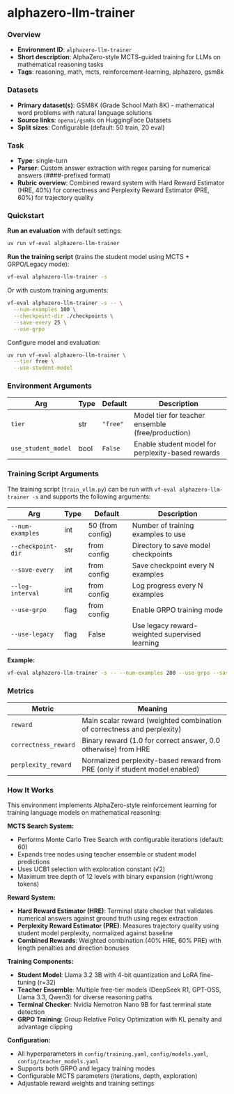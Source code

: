 # alphazero-llm-trainer

### Overview
- **Environment ID**: `alphazero-llm-trainer`
- **Short description**: AlphaZero-style MCTS-guided training for LLMs on mathematical reasoning tasks
- **Tags**: reasoning, math, mcts, reinforcement-learning, alphazero, gsm8k

### Datasets
- **Primary dataset(s)**: GSM8K (Grade School Math 8K) - mathematical word problems with natural language solutions
- **Source links**: `openai/gsm8k` on HuggingFace Datasets
- **Split sizes**: Configurable (default: 50 train, 20 eval)

### Task
- **Type**: single-turn
- **Parser**: Custom answer extraction with regex parsing for numerical answers (####-prefixed format)
- **Rubric overview**: Combined reward system with Hard Reward Estimator (HRE, 40%) for correctness and Perplexity Reward Estimator (PRE, 60%) for trajectory quality

### Quickstart

**Run an evaluation** with default settings:

```bash
uv run vf-eval alphazero-llm-trainer
```

**Run the training script** (trains the student model using MCTS + GRPO/Legacy mode):

```bash
vf-eval alphazero-llm-trainer -s
```

Or with custom training arguments:

```bash
vf-eval alphazero-llm-trainer -s -- \
  --num-examples 100 \
  --checkpoint-dir ./checkpoints \
  --save-every 25 \
  --use-grpo
```

Configure model and evaluation:

```bash
uv run vf-eval alphazero-llm-trainer \
  --tier free \
  --use-student-model
```

### Environment Arguments

| Arg | Type | Default | Description |
| --- | ---- | ------- | ----------- |
| `tier` | str | `"free"` | Model tier for teacher ensemble (free/production) |
| `use_student_model` | bool | `False` | Enable student model for perplexity-based rewards |

### Training Script Arguments

The training script (`train_vllm.py`) can be run with `vf-eval alphazero-llm-trainer -s` and supports the following arguments:

| Arg | Type | Default | Description |
| --- | ---- | ------- | ----------- |
| `--num-examples` | int | 50 (from config) | Number of training examples to use |
| `--checkpoint-dir` | str | from config | Directory to save model checkpoints |
| `--save-every` | int | from config | Save checkpoint every N examples |
| `--log-interval` | int | from config | Log progress every N examples |
| `--use-grpo` | flag | from config | Enable GRPO training mode |
| `--use-legacy` | flag | False | Use legacy reward-weighted supervised learning |

**Example:**
```bash
vf-eval alphazero-llm-trainer -s -- --num-examples 200 --use-grpo --save-every 50
```

### Metrics

| Metric | Meaning |
| ------ | ------- |
| `reward` | Main scalar reward (weighted combination of correctness and perplexity) |
| `correctness_reward` | Binary reward (1.0 for correct answer, 0.0 otherwise) from HRE |
| `perplexity_reward` | Normalized perplexity-based reward from PRE (only if student model enabled) |

### How It Works

This environment implements AlphaZero-style reinforcement learning for training language models on mathematical reasoning:

**MCTS Search System:**
- Performs Monte Carlo Tree Search with configurable iterations (default: 60)
- Expands tree nodes using teacher ensemble or student model predictions
- Uses UCB1 selection with exploration constant (√2)
- Maximum tree depth of 12 levels with binary expansion (right/wrong tokens)

**Reward System:**
- **Hard Reward Estimator (HRE)**: Terminal state checker that validates numerical answers against ground truth using regex extraction
- **Perplexity Reward Estimator (PRE)**: Measures trajectory quality using student model perplexity, normalized against baseline
- **Combined Rewards**: Weighted combination (40% HRE, 60% PRE) with length penalties and direction bonuses

**Training Components:**
- **Student Model**: Llama 3.2 3B with 4-bit quantization and LoRA fine-tuning (r=32)
- **Teacher Ensemble**: Multiple free-tier models (DeepSeek R1, GPT-OSS, Llama 3.3, Qwen3) for diverse reasoning paths
- **Terminal Checker**: Nvidia Nemotron Nano 9B for fast terminal state detection
- **GRPO Training**: Group Relative Policy Optimization with KL penalty and advantage clipping

**Configuration:**
- All hyperparameters in `config/training.yaml`, `config/models.yaml`, `config/teacher_models.yaml`
- Supports both GRPO and legacy training modes
- Configurable MCTS parameters (iterations, depth, exploration)
- Adjustable reward weights and training settings


